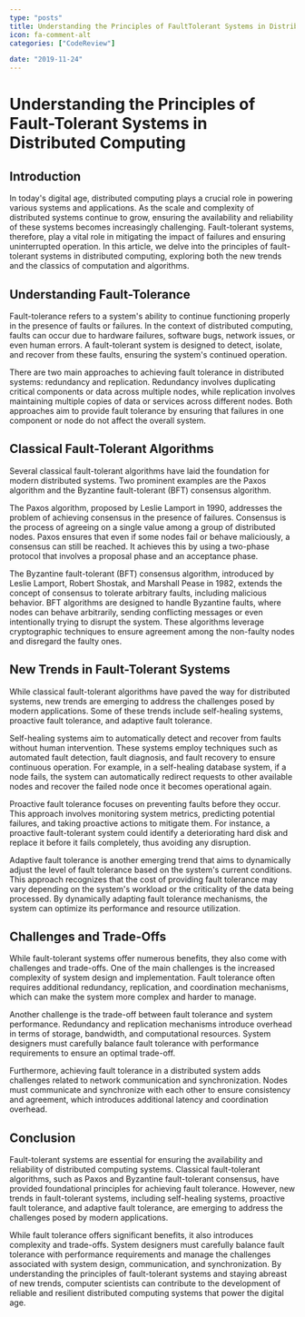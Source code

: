 ```yaml
---
type: "posts"
title: Understanding the Principles of FaultTolerant Systems in Distributed Computing
icon: fa-comment-alt
categories: ["CodeReview"]

date: "2019-11-24"
---
```




# Understanding the Principles of Fault-Tolerant Systems in Distributed Computing

## Introduction

In today's digital age, distributed computing plays a crucial role in powering various systems and applications. As the scale and complexity of distributed systems continue to grow, ensuring the availability and reliability of these systems becomes increasingly challenging. Fault-tolerant systems, therefore, play a vital role in mitigating the impact of failures and ensuring uninterrupted operation. In this article, we delve into the principles of fault-tolerant systems in distributed computing, exploring both the new trends and the classics of computation and algorithms.

## Understanding Fault-Tolerance

Fault-tolerance refers to a system's ability to continue functioning properly in the presence of faults or failures. In the context of distributed computing, faults can occur due to hardware failures, software bugs, network issues, or even human errors. A fault-tolerant system is designed to detect, isolate, and recover from these faults, ensuring the system's continued operation.

There are two main approaches to achieving fault tolerance in distributed systems: redundancy and replication. Redundancy involves duplicating critical components or data across multiple nodes, while replication involves maintaining multiple copies of data or services across different nodes. Both approaches aim to provide fault tolerance by ensuring that failures in one component or node do not affect the overall system.

## Classical Fault-Tolerant Algorithms

Several classical fault-tolerant algorithms have laid the foundation for modern distributed systems. Two prominent examples are the Paxos algorithm and the Byzantine fault-tolerant (BFT) consensus algorithm.

The Paxos algorithm, proposed by Leslie Lamport in 1990, addresses the problem of achieving consensus in the presence of failures. Consensus is the process of agreeing on a single value among a group of distributed nodes. Paxos ensures that even if some nodes fail or behave maliciously, a consensus can still be reached. It achieves this by using a two-phase protocol that involves a proposal phase and an acceptance phase.

The Byzantine fault-tolerant (BFT) consensus algorithm, introduced by Leslie Lamport, Robert Shostak, and Marshall Pease in 1982, extends the concept of consensus to tolerate arbitrary faults, including malicious behavior. BFT algorithms are designed to handle Byzantine faults, where nodes can behave arbitrarily, sending conflicting messages or even intentionally trying to disrupt the system. These algorithms leverage cryptographic techniques to ensure agreement among the non-faulty nodes and disregard the faulty ones.

## New Trends in Fault-Tolerant Systems

While classical fault-tolerant algorithms have paved the way for distributed systems, new trends are emerging to address the challenges posed by modern applications. Some of these trends include self-healing systems, proactive fault tolerance, and adaptive fault tolerance.

Self-healing systems aim to automatically detect and recover from faults without human intervention. These systems employ techniques such as automated fault detection, fault diagnosis, and fault recovery to ensure continuous operation. For example, in a self-healing database system, if a node fails, the system can automatically redirect requests to other available nodes and recover the failed node once it becomes operational again.

Proactive fault tolerance focuses on preventing faults before they occur. This approach involves monitoring system metrics, predicting potential failures, and taking proactive actions to mitigate them. For instance, a proactive fault-tolerant system could identify a deteriorating hard disk and replace it before it fails completely, thus avoiding any disruption.

Adaptive fault tolerance is another emerging trend that aims to dynamically adjust the level of fault tolerance based on the system's current conditions. This approach recognizes that the cost of providing fault tolerance may vary depending on the system's workload or the criticality of the data being processed. By dynamically adapting fault tolerance mechanisms, the system can optimize its performance and resource utilization.

## Challenges and Trade-Offs

While fault-tolerant systems offer numerous benefits, they also come with challenges and trade-offs. One of the main challenges is the increased complexity of system design and implementation. Fault tolerance often requires additional redundancy, replication, and coordination mechanisms, which can make the system more complex and harder to manage.

Another challenge is the trade-off between fault tolerance and system performance. Redundancy and replication mechanisms introduce overhead in terms of storage, bandwidth, and computational resources. System designers must carefully balance fault tolerance with performance requirements to ensure an optimal trade-off.

Furthermore, achieving fault tolerance in a distributed system adds challenges related to network communication and synchronization. Nodes must communicate and synchronize with each other to ensure consistency and agreement, which introduces additional latency and coordination overhead.

## Conclusion

Fault-tolerant systems are essential for ensuring the availability and reliability of distributed computing systems. Classical fault-tolerant algorithms, such as Paxos and Byzantine fault-tolerant consensus, have provided foundational principles for achieving fault tolerance. However, new trends in fault-tolerant systems, including self-healing systems, proactive fault tolerance, and adaptive fault tolerance, are emerging to address the challenges posed by modern applications.

While fault tolerance offers significant benefits, it also introduces complexity and trade-offs. System designers must carefully balance fault tolerance with performance requirements and manage the challenges associated with system design, communication, and synchronization. By understanding the principles of fault-tolerant systems and staying abreast of new trends, computer scientists can contribute to the development of reliable and resilient distributed computing systems that power the digital age.